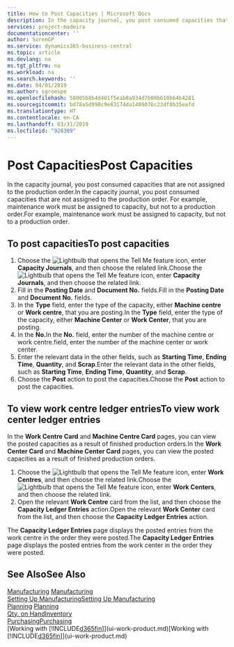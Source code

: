 ```yaml
---
title: How to Post Capacities | Microsoft Docs
description: In the capacity journal, you post consumed capacities that are not assigned to the production order. For example, maintenance work must be assigned to capacity, but not to a production order.
services: project-madeira
documentationcenter: ''
author: SorenGP
ms.service: dynamics365-business-central
ms.topic: article
ms.devlang: na
ms.tgt_pltfrm: na
ms.workload: na
ms.search.keywords: ''
ms.date: 04/01/2019
ms.author: sgroespe
ms.openlocfilehash: 58005b8b4d401f5eab8a934d7b00b610b64b4281
ms.sourcegitcommit: bd78a5d990c9e83174da1409076c22df8b35eafd
ms.translationtype: HT
ms.contentlocale: en-CA
ms.lasthandoff: 03/31/2019
ms.locfileid: "928309"
---
```

# <a name="post-capacities"></a><span data-ttu-id="217c2-104">Post Capacities</span><span class="sxs-lookup"><span data-stu-id="217c2-104">Post Capacities</span></span>
<span data-ttu-id="217c2-105">In the capacity journal, you post consumed capacities that are not assigned to the production order.</span><span class="sxs-lookup"><span data-stu-id="217c2-105">In the capacity journal, you post consumed capacities that are not assigned to the production order.</span></span> <span data-ttu-id="217c2-106">For example, maintenance work must be assigned to capacity, but not to a production order.</span><span class="sxs-lookup"><span data-stu-id="217c2-106">For example, maintenance work must be assigned to capacity, but not to a production order.</span></span>  

## <a name="to-post-capacities"></a><span data-ttu-id="217c2-107">To post capacities</span><span class="sxs-lookup"><span data-stu-id="217c2-107">To post capacities</span></span>  
1.  <span data-ttu-id="217c2-108">Choose the ![Lightbulb that opens the Tell Me feature](media/ui-search/search_small.png "Tell me what you want to do") icon, enter **Capacity Journals**, and then choose the related link.</span><span class="sxs-lookup"><span data-stu-id="217c2-108">Choose the ![Lightbulb that opens the Tell Me feature](media/ui-search/search_small.png "Tell me what you want to do") icon, enter **Capacity Journals**, and then choose the related link.</span></span>  
2.  <span data-ttu-id="217c2-109">Fill in the **Posting Date** and **Document No.** fields.</span><span class="sxs-lookup"><span data-stu-id="217c2-109">Fill in the **Posting Date** and **Document No.** fields.</span></span>  
3.  <span data-ttu-id="217c2-110">In the **Type** field, enter the type of the capacity, either **Machine centre** or **Work centre**, that you are posting.</span><span class="sxs-lookup"><span data-stu-id="217c2-110">In the **Type** field, enter the type of the capacity, either **Machine Center** or **Work Center**, that you are posting.</span></span>  
4.  <span data-ttu-id="217c2-111">In the **No.**</span><span class="sxs-lookup"><span data-stu-id="217c2-111">In the **No.**</span></span> <span data-ttu-id="217c2-112">field, enter the number of the machine centre or work centre.</span><span class="sxs-lookup"><span data-stu-id="217c2-112">field, enter the number of the machine center or work center.</span></span>  
5.  <span data-ttu-id="217c2-113">Enter the relevant data in the other fields, such as **Starting Time**, **Ending Time**, **Quantity**, and **Scrap**.</span><span class="sxs-lookup"><span data-stu-id="217c2-113">Enter the relevant data in the other fields, such as **Starting Time**, **Ending Time**, **Quantity**, and **Scrap**.</span></span>  
6.  <span data-ttu-id="217c2-114">Choose the **Post** action to post the capacities.</span><span class="sxs-lookup"><span data-stu-id="217c2-114">Choose the **Post** action to post the capacities.</span></span>  

## <a name="to-view-work-center-ledger-entries"></a><span data-ttu-id="217c2-115">To view work centre ledger entries</span><span class="sxs-lookup"><span data-stu-id="217c2-115">To view work center ledger entries</span></span>  
<span data-ttu-id="217c2-116">In the **Work Centre Card** and **Machine Centre Card** pages, you can view the posted capacities as a result of finished production orders.</span><span class="sxs-lookup"><span data-stu-id="217c2-116">In the **Work Center Card** and **Machine Center Card** pages, you can view the posted capacities as a result of finished production orders.</span></span>    
1.  <span data-ttu-id="217c2-117">Choose the ![Lightbulb that opens the Tell Me feature](media/ui-search/search_small.png "Tell me what you want to do") icon, enter **Work Centres**, and then choose the related link.</span><span class="sxs-lookup"><span data-stu-id="217c2-117">Choose the ![Lightbulb that opens the Tell Me feature](media/ui-search/search_small.png "Tell me what you want to do") icon, enter **Work Centers**, and then choose the related link.</span></span>  
2.  <span data-ttu-id="217c2-118">Open the relevant **Work Centre** card from the list, and then choose the **Capacity Ledger Entries** action.</span><span class="sxs-lookup"><span data-stu-id="217c2-118">Open the relevant **Work Center** card from the list, and then choose the **Capacity Ledger Entries** action.</span></span>  

<span data-ttu-id="217c2-119">The **Capacity Ledger Entries** page displays the posted entries from the work centre in the order they were posted.</span><span class="sxs-lookup"><span data-stu-id="217c2-119">The **Capacity Ledger Entries** page displays the posted entries from the work center in the order they were posted.</span></span>   

## <a name="see-also"></a><span data-ttu-id="217c2-120">See Also</span><span class="sxs-lookup"><span data-stu-id="217c2-120">See Also</span></span>  
<span data-ttu-id="217c2-121">[Manufacturing](production-manage-manufacturing.md)  </span><span class="sxs-lookup"><span data-stu-id="217c2-121">[Manufacturing](production-manage-manufacturing.md)  </span></span>  
[<span data-ttu-id="217c2-122">Setting Up Manufacturing</span><span class="sxs-lookup"><span data-stu-id="217c2-122">Setting Up Manufacturing</span></span>](production-configure-production-processes.md)  
<span data-ttu-id="217c2-123">[Planning](production-planning.md)    </span><span class="sxs-lookup"><span data-stu-id="217c2-123">[Planning](production-planning.md)    </span></span>  
[<span data-ttu-id="217c2-124">Qty. on Hand</span><span class="sxs-lookup"><span data-stu-id="217c2-124">Inventory</span></span>](inventory-manage-inventory.md)  
[<span data-ttu-id="217c2-125">Purchasing</span><span class="sxs-lookup"><span data-stu-id="217c2-125">Purchasing</span></span>](purchasing-manage-purchasing.md)  
<span data-ttu-id="217c2-126">[Working with [!INCLUDE[d365fin](includes/d365fin_md.md)]](ui-work-product.md)</span><span class="sxs-lookup"><span data-stu-id="217c2-126">[Working with [!INCLUDE[d365fin](includes/d365fin_md.md)]](ui-work-product.md)</span></span>
